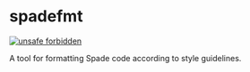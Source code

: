 # spadefmt

[![unsafe forbidden](https://img.shields.io/badge/unsafe-forbidden-success.svg)](https://github.com/rust-secure-code/safety-dance/)

A tool for formatting Spade code according to style guidelines.
